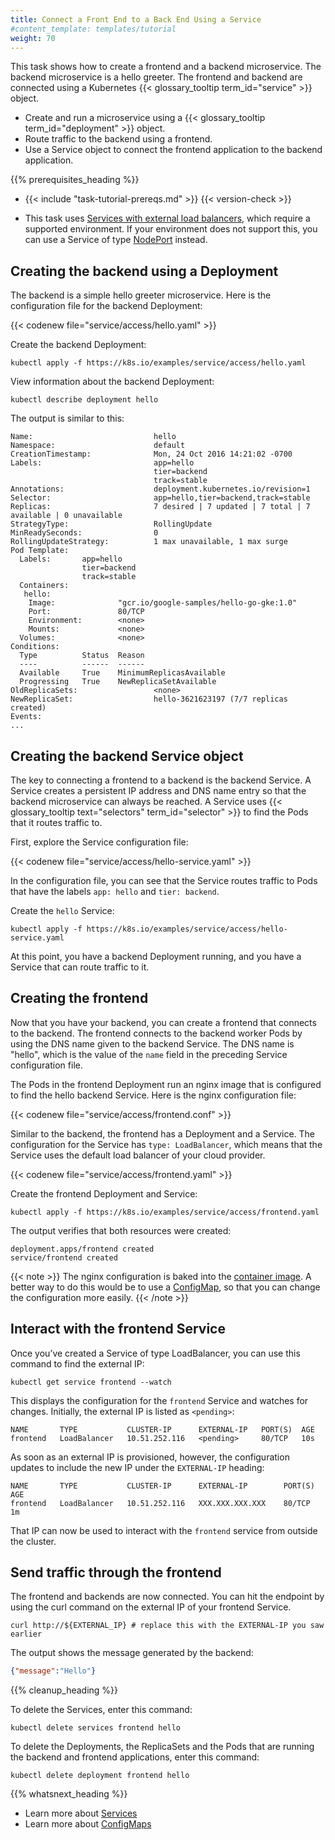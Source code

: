 ```yaml
---
title: Connect a Front End to a Back End Using a Service
#content_template: templates/tutorial
weight: 70
---
```


<!-- overview -->

This task shows how to create a frontend and a backend
microservice. The backend microservice is a hello greeter. The
frontend and backend are connected using a Kubernetes
{{< glossary_tooltip term_id="service" >}} object.




<!-- objectives -->

* Create and run a microservice using a {{< glossary_tooltip term_id="deployment" >}} object.
* Route traffic to the backend using a frontend.
* Use a Service object to connect the frontend application to the
  backend application.




{{% prerequisites_heading %}}

* {{< include "task-tutorial-prereqs.md" >}} {{< version-check >}}

* This task uses
  [Services with external load balancers](/docs/tasks/access-application-cluster/create-external-load-balancer/), which
  require a supported environment. If your environment does not
  support this, you can use a Service of type
  [NodePort](/docs/concepts/services-networking/service/#nodeport) instead.




<!-- lesson content -->

## Creating the backend using a Deployment

The backend is a simple hello greeter microservice. Here is the configuration
file for the backend Deployment:

{{< codenew file="service/access/hello.yaml" >}}

Create the backend Deployment:

```shell
kubectl apply -f https://k8s.io/examples/service/access/hello.yaml
```

View information about the backend Deployment:

```shell
kubectl describe deployment hello
```

The output is similar to this:

```
Name:                           hello
Namespace:                      default
CreationTimestamp:              Mon, 24 Oct 2016 14:21:02 -0700
Labels:                         app=hello
                                tier=backend
                                track=stable
Annotations:                    deployment.kubernetes.io/revision=1
Selector:                       app=hello,tier=backend,track=stable
Replicas:                       7 desired | 7 updated | 7 total | 7 available | 0 unavailable
StrategyType:                   RollingUpdate
MinReadySeconds:                0
RollingUpdateStrategy:          1 max unavailable, 1 max surge
Pod Template:
  Labels:       app=hello
                tier=backend
                track=stable
  Containers:
   hello:
    Image:              "gcr.io/google-samples/hello-go-gke:1.0"
    Port:               80/TCP
    Environment:        <none>
    Mounts:             <none>
  Volumes:              <none>
Conditions:
  Type          Status  Reason
  ----          ------  ------
  Available     True    MinimumReplicasAvailable
  Progressing   True    NewReplicaSetAvailable
OldReplicaSets:                 <none>
NewReplicaSet:                  hello-3621623197 (7/7 replicas created)
Events:
...
```

## Creating the backend Service object

The key to connecting a frontend to a backend is the backend
Service. A Service creates a persistent IP address and DNS name entry
so that the backend microservice can always be reached. A Service uses
{{< glossary_tooltip text="selectors" term_id="selector" >}} to find
the Pods that it routes traffic to.

First, explore the Service configuration file:

{{< codenew file="service/access/hello-service.yaml" >}}

In the configuration file, you can see that the Service routes traffic to Pods
that have the labels `app: hello` and `tier: backend`.

Create the `hello` Service:

```shell
kubectl apply -f https://k8s.io/examples/service/access/hello-service.yaml
```

At this point, you have a backend Deployment running, and you have a
Service that can route traffic to it.

## Creating the frontend

Now that you have your backend, you can create a frontend that connects to the backend.
The frontend connects to the backend worker Pods by using the DNS name
given to the backend Service. The DNS name is "hello", which is the value
of the `name` field in the preceding Service configuration file.

The Pods in the frontend Deployment run an nginx image that is configured
to find the hello backend Service. Here is the nginx configuration file:

{{< codenew file="service/access/frontend.conf" >}}

Similar to the backend, the frontend has a Deployment and a Service. The
configuration for the Service has `type: LoadBalancer`, which means that
the Service uses the default load balancer of your cloud provider.

{{< codenew file="service/access/frontend.yaml" >}}

Create the frontend Deployment and Service:

```shell
kubectl apply -f https://k8s.io/examples/service/access/frontend.yaml
```

The output verifies that both resources were created:

```
deployment.apps/frontend created
service/frontend created
```

{{< note >}}
The nginx configuration is baked into the [container
image](/examples/service/access/Dockerfile). A better way to do this would
be to use a
[ConfigMap](/docs/tasks/configure-pod-container/configure-pod-configmap/),
so that you can change the configuration more easily.
{{< /note >}}

## Interact with the frontend Service

Once you’ve created a Service of type LoadBalancer, you can use this
command to find the external IP:

```shell
kubectl get service frontend --watch
```

This displays the configuration for the `frontend` Service and watches for
changes. Initially, the external IP is listed as `<pending>`:

```
NAME       TYPE           CLUSTER-IP      EXTERNAL-IP   PORT(S)  AGE
frontend   LoadBalancer   10.51.252.116   <pending>     80/TCP   10s
```

As soon as an external IP is provisioned, however, the configuration updates
to include the new IP under the `EXTERNAL-IP` heading:

```
NAME       TYPE           CLUSTER-IP      EXTERNAL-IP        PORT(S)  AGE
frontend   LoadBalancer   10.51.252.116   XXX.XXX.XXX.XXX    80/TCP   1m
```

That IP can now be used to interact with the `frontend` service from outside the
cluster.

## Send traffic through the frontend

The frontend and backends are now connected. You can hit the endpoint
by using the curl command on the external IP of your frontend Service.

```shell
curl http://${EXTERNAL_IP} # replace this with the EXTERNAL-IP you saw earlier
```

The output shows the message generated by the backend:

```json
{"message":"Hello"}
```



{{% cleanup_heading %}}

To delete the Services, enter this command:

    kubectl delete services frontend hello

To delete the Deployments, the ReplicaSets and the Pods that are running the backend and frontend applications, enter this command:

    kubectl delete deployment frontend hello



{{% whatsnext_heading %}}

* Learn more about [Services](/docs/concepts/services-networking/service/)
* Learn more about [ConfigMaps](/docs/tasks/configure-pod-container/configure-pod-configmap/)




